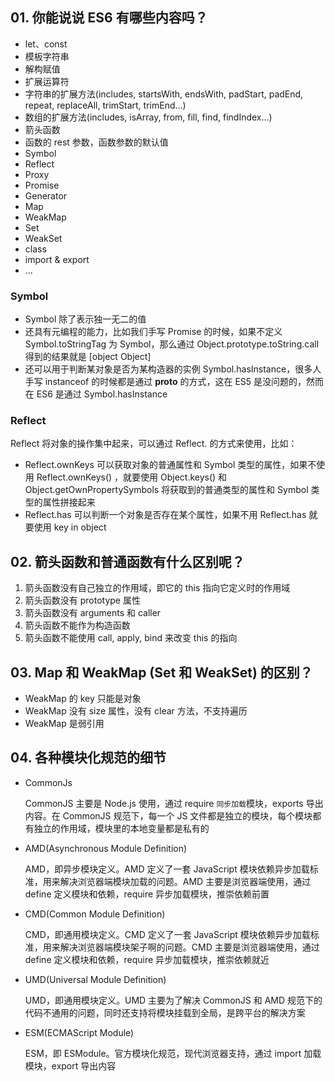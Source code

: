 ## 01. 你能说说 ES6 有哪些内容吗？

- let、const
- 模板字符串
- 解构赋值
- 扩展运算符
- 字符串的扩展方法(includes, startsWith, endsWith, padStart, padEnd, repeat, replaceAll, trimStart, trimEnd...)
- 数组的扩展方法(includes, isArray, from, fill, find, findIndex...)
- 箭头函数
- 函数的 rest 参数，函数参数的默认值
- Symbol
- Reflect
- Proxy
- Promise
- Generator
- Map
- WeakMap
- Set
- WeakSet
- class
- import & export
- ...

### Symbol

- Symbol 除了表示独一无二的值
- 还具有元编程的能力，比如我们手写 Promise 的时候，如果不定义 Symbol.toStringTag 为 Symbol，那么通过 Object.prototype.toString.call 得到的结果就是 [object Object]
- 还可以用于判断某对象是否为某构造器的实例 Symbol.hasInstance，很多人手写 instanceof 的时候都是通过 **proto** 的方式，这在 ES5 是没问题的，然而在 ES6 是通过 Symbol.hasInstance

### Reflect

Reflect 将对象的操作集中起来，可以通过 Reflect. 的方式来使用，比如：

- Reflect.ownKeys 可以获取对象的普通属性和 Symbol 类型的属性，如果不使用 Reflect.ownKeys() ，就要使用 Object.keys() 和 Object.getOwnPropertySymbols 将获取到的普通类型的属性和 Symbol 类型的属性拼接起来
- Reflect.has 可以判断一个对象是否存在某个属性，如果不用 Reflect.has 就要使用 key in object

## 02. 箭头函数和普通函数有什么区别呢？

1. 箭头函数没有自己独立的作用域，即它的 this 指向它定义时的作用域
2. 箭头函数没有 prototype 属性
3. 箭头函数没有 arguments 和 caller
4. 箭头函数不能作为构造函数
5. 箭头函数不能使用 call, apply, bind 来改变 this 的指向

## 03. Map 和 WeakMap (Set 和 WeakSet) 的区别？

- WeakMap 的 key 只能是对象
- WeakMap 没有 size 属性，没有 clear 方法，不支持遍历
- WeakMap 是弱引用

## 04. 各种模块化规范的细节

- CommonJs

  CommonJS 主要是 Node.js 使用，通过 require `同步加载`模块，exports 导出内容。在 CommonJS 规范下，每一个 JS 文件都是独立的模块，每个模块都有独立的作用域，模块里的本地变量都是私有的

- AMD(Asynchronous Module Definition)

  AMD，即异步模块定义。AMD 定义了一套 JavaScript 模块依赖异步加载标准，用来解决浏览器端模块加载的问题。AMD 主要是浏览器端使用，通过 define 定义模块和依赖，require 异步加载模块，推崇依赖前置

- CMD(Common Module Definition)

  CMD，即通用模块定义。CMD 定义了一套 JavaScript 模块依赖异步加载标准，用来解决浏览器端模块架子啊的问题。CMD 主要是浏览器端使用，通过 define 定义模块和依赖，require 异步加载模块，推崇依赖就近

- UMD(Universal Module Definition)

  UMD，即通用模块定义。UMD 主要为了解决 CommonJS 和 AMD 规范下的代码不通用的问题，同时还支持将模块挂载到全局，是跨平台的解决方案

- ESM(ECMAScript Module)

  ESM，即 ESModule。官方模块化规范，现代浏览器支持，通过 import 加载模块，export 导出内容
